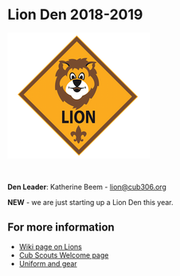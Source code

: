 # Lion Den 2018-2019 #

![alt text](../../images/dens/lion.png "cub scout lion rank")

<br clear="both">

**Den Leader**: Katherine Beem - [lion@cub306.org](mailto:lion@cub306.org)

**NEW** - we are just starting up a Lion Den this year. 

## For more information ##

* [Wiki page on Lions](https://meritbadge.org/wiki/index.php/Lion_Scout)
* [Cub Scouts Welcome page](https://cubscouts.org/library/welcome-to-lion-cub-scouting/)
* [Uniform and gear](https://cubscouts.org/a-look-at-the-lion-uniform-and-gear/)